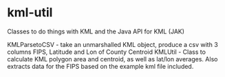 kml-util
========

Classes to do things with KML and the Java API for KML (JAK)

KMLParsetoCSV - take an unmarshalled KML object, produce a csv with 3 columns FIPS, Latitude and Lon of County Centroid
KMLUtil - Class to calculate KML polygon area and centroid, as well as lat/lon averages.  Also extracts data for the FIPS based on 
the example kml file included.
